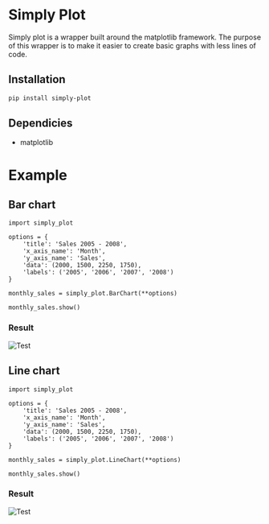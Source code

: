 # Simply Plot

Simply plot is a wrapper built around the matplotlib framework. The purpose of
this wrapper is to make it easier to create basic graphs with less lines of code.

## Installation
```bash
pip install simply-plot
```

## Dependicies

- matplotlib

# Example
## Bar chart
```language=python
import simply_plot

options = {
	'title': 'Sales 2005 - 2008',
	'x_axis_name': 'Month',
	'y_axis_name': 'Sales',
	'data': (2000, 1500, 2250, 1750),
	'labels': ('2005', '2006', '2007', '2008')
}

monthly_sales = simply_plot.BarChart(**options)

monthly_sales.show()
```

### Result

![Test](example_images/bar_chart_example.png)

## Line chart

```language=python
import simply_plot

options = {
	'title': 'Sales 2005 - 2008',
	'x_axis_name': 'Month',
	'y_axis_name': 'Sales',
	'data': (2000, 1500, 2250, 1750),
	'labels': ('2005', '2006', '2007', '2008')
}

monthly_sales = simply_plot.LineChart(**options)

monthly_sales.show()
```

### Result

![Test](example_images/line_chart_example.png)
